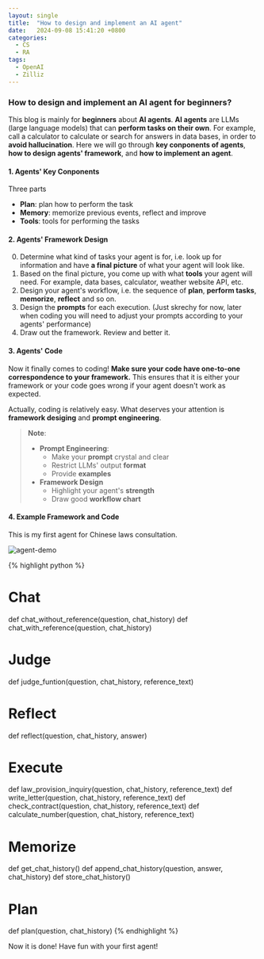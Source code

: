 ```yaml
---
layout: single
title:  "How to design and implement an AI agent"
date:   2024-09-08 15:41:20 +0800
categories:
  - CS
  - RA
tags:
  - OpenAI
  - Zilliz
---
```

### How to design and implement an AI agent for beginners?
This blog is mainly for **beginners** about **AI agents**. **AI agents** are LLMs (large language models) that can **perform tasks on their own**. For example, call a calculator to calculate or search for answers in data bases, in order to **avoid hallucination**. Here we will go through **key conponents of agents**, **how to design agents' framework**, and **how to implement an agent**.

#### 1. Agents' Key Conponents
Three parts
- **Plan**: plan how to perform the task
- **Memory**: memorize previous events, reflect and improve
- **Tools**: tools for performing the tasks

#### 2. Agents' Framework Design
0. Determine what kind of tasks your agent is for, i.e. look up for information and have **a final picture** of what your agent will look like.
1. Based on the final picture, you come up with what **tools** your agent will need. For example, data bases, calculator, weather website API, etc.
2. Design your agent's workflow, i.e. the sequence of **plan**, **perform tasks**, **memorize**, **reflect** and so on.
3. Design the **prompts** for each execution. (Just skrechy for now, later when coding you will need to adjust your prompts according to your agents' performance)
4. Draw out the framework. Review and better it.

#### 3. Agents' Code
Now it finally comes to coding! **Make sure your code have one-to-one correspondence to your framework.** This ensures that it is either your framework or your code goes wrong if your agent doesn't work as expected.

Actually, coding is relatively easy. What deserves your attention is **framework desiging** and **prompt engineering**.

> **Note**:
> - **Prompt Engineering**: 
>   - Make your **prompt** crystal and clear
>   - Restrict LLMs' output **format**
>   - Provide **examples**
> - **Framework Design**
>   - Highlight your agent's **strength**
>   - Draw good **workflow chart**

#### 4. Example Framework and Code
This is my first agent for Chinese laws consultation.

![agent-demo](/images/agent-demo.png)

{% highlight python %}
# Chat
def chat_without_reference(question, chat_history)
def chat_with_reference(question, chat_history)

# Judge
def judge_funtion(question, chat_history, reference_text)

# Reflect
def reflect(question, chat_history, answer)

# Execute
def law_provision_inquiry(question, chat_history, reference_text)
def write_letter(question, chat_history, reference_text)
def check_contract(question, chat_history, reference_text)
def calculate_number(question, chat_history, reference_text)

# Memorize
def get_chat_history()
def append_chat_history(question, answer, chat_history)
def store_chat_history()

# Plan
def plan(question, chat_history)
{% endhighlight %}

Now it is done! Have fun with your first agent!
